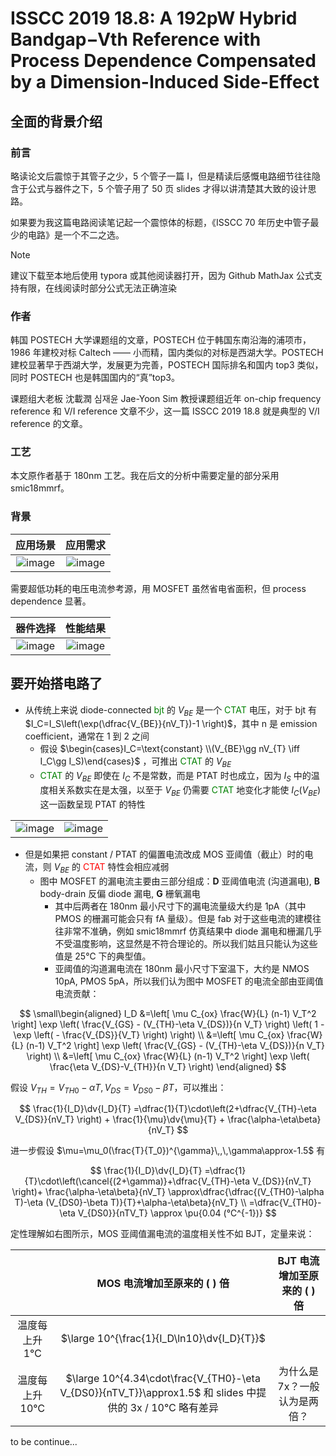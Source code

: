 # ISSCC 2019 18.8: A 192pW Hybrid Bandgap−Vth Reference with Process Dependence Compensated by a Dimension-Induced Side-Effect

## 全面的背景介绍

### 前言

略读论文后震惊于其管子之少，5 个管子一篇 I，但是精读后感慨电路细节往往隐含于公式与器件之下，5 个管子用了 50 页 slides 才得以讲清楚其大致的设计思路。

如果要为我这篇电路阅读笔记起一个震惊体的标题，《ISSCC 70 年历史中管子最少的电路》是一个不二之选。

> [!NOTE]
> 建议下载至本地后使用 typora 或其他阅读器打开，因为 Github MathJax 公式支持有限，在线阅读时部分公式无法正确渲染

### 作者

韩国 POSTECH 大学课题组的文章，POSTECH 位于韩国东南沿海的浦项市，1986 年建校对标 Caltech —— 小而精，国内类似的对标是西湖大学。POSTECH 建校显著早于西湖大学，发展更为完善，POSTECH 国际排名和国内 top3 类似，同时 POSTECH 也是韩国国内的“真”top3。

课题组大老板 沈載潤 심재윤 Jae-Yoon Sim 教授课题组近年 on-chip frequency reference 和 V/I reference 文章不少，这一篇 ISSCC 2019 18.8 就是典型的 V/I reference 的文章。

### 工艺

本文原作者基于 180nm 工艺。我在后文的分析中需要定量的部分采用 smic18mmrf。

### 背景

|                           应用场景                           |                           应用需求                           |
| :----------------------------------------------------------: | :----------------------------------------------------------: |
| ![image](https://github.com/user-attachments/assets/cab5076e-b10b-47a9-9b5b-d113ad555c90) | ![image](https://github.com/user-attachments/assets/5929ed18-940b-4374-b600-8efd39eeb40b) |

需要超低功耗的电压电流参考源，用 MOSFET 虽然省电省面积，但 process dependence 显著。

|                           器件选择                           |                           性能结果                           |
| :----------------------------------------------------------: | :----------------------------------------------------------: |
| ![image](https://github.com/user-attachments/assets/77790532-c9bb-4851-a792-02e324cb355d) | ![image](https://github.com/user-attachments/assets/5c3939c4-3564-4023-a6c9-56b652f3ccb8) |

## 要开始搭电路了

- 从传统上来说 diode-connected <span style="color:green">bjt</span> 的 $V_{BE}$ 是一个 <span style="color:green">CTAT</span> 电压，对于 bjt 有 $I_C=I_S\left(\exp(\dfrac{V_{BE}}{nV_T})-1  \right)$，其中 n 是 emission coefficient，通常在 1 到 2 之间
  - 假设 $\begin{cases}I_C=\text{constant} \\(V_{BE}\gg nV_{T} \iff I_C\gg I_S)\end{cases}$ ，可推出 <span style="color:green">CTAT</span> 的 $V_{BE}$
  - <span style="color:green">CTAT</span> 的 $V_{BE}$ 即使在 $I_C$ 不是常数，而是 PTAT 时也成立，因为 $I_S$ 中的温度相关系数实在是太强，以至于 $V_{BE}$ 仍需要 <span style="color:green">CTAT</span> 地变化才能使 $I_C(V_{BE})$​ 这一函数呈现 PTAT 的特性

|                                                              |                                                              |
| ------------------------------------------------------------ | ------------------------------------------------------------ |
| ![image](https://github.com/user-attachments/assets/ac67957d-6104-451e-8fa2-4af0c44e5538) | ![image](https://github.com/user-attachments/assets/3effd276-447c-47bd-a4fd-7275fce39e52) |

- 但是如果把 constant / PTAT 的偏置电流改成 MOS 亚阈值（截止）时的电流，则 $V_{BE}$ 的 <span style="color:red">CTAT</span> 特性会相应减弱
  - 图中 MOSFET 的漏电流主要由三部分组成：**D** 亚阈值电流 (沟道漏电), **B** body-drain 反偏 diode 漏电, **G** 栅氧漏电
    - 其中后两者在 180nm 最小尺寸下的漏电流量级大约是 1pA（其中 PMOS 的栅漏可能会只有 fA 量级）。但是 fab 对于这些电流的建模往往非常不准确，例如 smic18mmrf 仿真结果中 diode 漏电和栅漏几乎不受温度影响，这显然是不符合理论的。所以我们姑且只能认为这些值是 25℃ 下的典型值。
    - 亚阈值的沟道漏电流在 180nm 最小尺寸下室温下，大约是 NMOS 10pA, PMOS 5pA，所以我们认为图中 MOSFET 的电流全部由亚阈值电流贡献：


$$
\small\begin{aligned}
I_D
&=\left[ \mu C_{ox} \frac{W}{L} (n-1) V_T^2 \right] \exp \left( \frac{V_{GS} - (V_{TH}-\eta V_{DS})}{n V_T} \right) \left( 1 - \exp \left( - \frac{V_{DS}}{V_T} \right) \right) \\
&=\left[ \mu C_{ox} \frac{W}{L} (n-1) V_T^2 \right] \exp \left( \frac{V_{GS} - (V_{TH}-\eta V_{DS})}{n V_T} \right) \\
&=\left[ \mu C_{ox} \frac{W}{L} (n-1) V_T^2 \right] \exp \left( \frac{\eta V_{DS}-V_{TH}}{n V_T} \right)
\end{aligned}
$$

假设 $V_{TH}=V_{TH0}-\alpha T, V_{DS}=V_{DS0}-\beta T$，可以推出：

$$
\frac{1}{I_D}\dv{I_D}{T}
=\dfrac{1}{T}\cdot\left(2+\dfrac{V_{TH}-\eta V_{DS}}{nV_T} \right) + \frac{1}{\mu}\dv{\mu}{T}  + \frac{\alpha-\eta\beta}{nV_T}
$$

进一步假设 $\mu=\mu_0(\frac{T}{T_0})^{\gamma}\,,\,\gamma\approx-1.5$ 有

$$
\frac{1}{I_D}\dv{I_D}{T}
=\dfrac{1}{T}\cdot\left(\cancel{(2+\gamma)}+\dfrac{V_{TH}-\eta V_{DS}}{nV_T} \right)+ \frac{\alpha-\eta\beta}{nV_T}
\approx\dfrac{\dfrac{(V_{TH0}-\alpha T)-\eta (V_{DS0}-\beta T)}{T}+\alpha-\eta\beta}{nV_T} \\
=\dfrac{V_{TH0}-\eta V_{DS0}}{nTV_T}
\approx \pu{0.04 (℃^{-1})} 
$$

定性理解如右图所示，MOS 亚阈值漏电流的温度相关性不如 BJT，定量来说：

|                |                 MOS 电流增加至原来的 ( ) 倍                  |  BJT 电流增加至原来的 ( ) 倍  |
| :------------: | :----------------------------------------------------------: | :---------------------------: |
| 温度每上升 1℃  |         $\large 10^{\frac{1}{I_D\ln10}\dv{I_D}{T}}$          |                               |
| 温度每上升 10℃ | $\large 10^{4.34\cdot\frac{V_{TH0}-\eta V_{DS0}}{nTV_T}}\approx1.5$ 和 slides 中提供的 3x / 10℃ 略有差异 | 为什么是 7x？一般认为是两倍？ |







to be continue...

